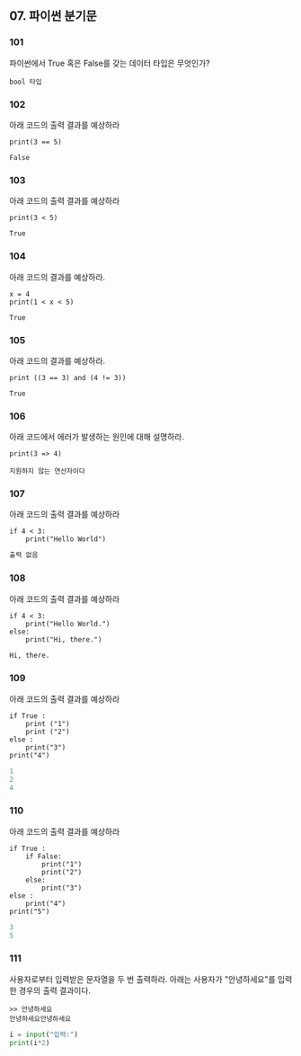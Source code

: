 ## 07. 파이썬 분기문

### 101
파이썬에서 True 혹은 False를 갖는 데이터 타입은 무엇인가?
```
bool 타입
```

### 102
아래 코드의 출력 결과를 예상하라
```
print(3 == 5)
```
```
False
```

### 103
아래 코드의 출력 결과를 예상하라
```
print(3 < 5)
```
```
True
```

### 104
아래 코드의 결과를 예상하라.
```
x = 4
print(1 < x < 5)
```
```
True
```

### 105
아래 코드의 결과를 예상하라.
```
print ((3 == 3) and (4 != 3))
```
```
True
```

### 106
아래 코드에서 에러가 발생하는 원인에 대해 설명하라.
```
print(3 => 4)
```
```
지원하지 않는 연산자이다
```

### 107
아래 코드의 출력 결과를 예상하라
```
if 4 < 3:
    print("Hello World") 
```
```python
출력 없음
```
 
### 108
아래 코드의 출력 결과를 예상하라
```
if 4 < 3:
    print("Hello World.")
else:
    print("Hi, there.") 
```
```python
Hi, there.
```

### 109
아래 코드의 출력 결과를 예상하라
```
if True :
    print ("1")
    print ("2")
else :
    print("3")
print("4")
```
```python
1
2
4
```

### 110
아래 코드의 출력 결과를 예상하라
```
if True :
    if False:
        print("1")
        print("2")
    else:
        print("3")
else :
    print("4")
print("5")
```
```python
3
5
```

### 111
사용자로부터 입력받은 문자열을 두 번 출력하라. 아래는 사용자가 "안녕하세요"를 입력한 경우의 출력 결과이다.
```
>> 안녕하세요
안녕하세요안녕하세요
```
```python
i = input("입력:")
print(i*2)
```
